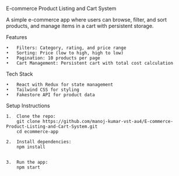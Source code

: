 
E-commerce Product Listing and Cart System

A simple e-commerce app where users can browse, filter, and sort products, and manage items in a cart with persistent storage.

Features

	•	Filters: Category, rating, and price range
	•	Sorting: Price (low to high, high to low)
	•	Pagination: 10 products per page
	•	Cart Management: Persistent cart with total cost calculation

Tech Stack

	•	React with Redux for state management
	•	Tailwind CSS for styling
	•	Fakestore API for product data

Setup Instructions

	1.	Clone the repo:
        git clone https://github.com/manoj-kumar-vst-au4/E-commerce-Product-Listing-and-Cart-System.git
        cd ecommerce-app

	2.	Install dependencies:
        npm install


	3.	Run the app: 
        npm start